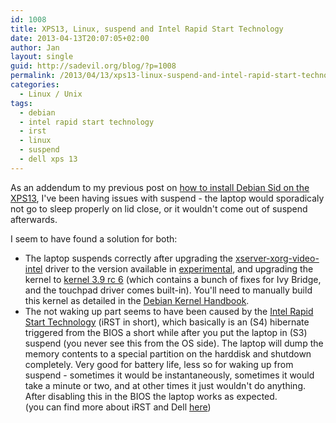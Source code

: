 ```yaml
---
id: 1008
title: XPS13, Linux, suspend and Intel Rapid Start Technology
date: 2013-04-13T20:07:05+02:00
author: Jan
layout: single
guid: http://sadevil.org/blog/?p=1008
permalink: /2013/04/13/xps13-linux-suspend-and-intel-rapid-start-technology/
categories:
  - Linux / Unix
tags:
  - debian
  - intel rapid start technology
  - irst
  - linux
  - suspend
  - dell xps 13
---
```

As an addendum to my previous post on [how to install Debian Sid on the XPS13](/2013/04/07/dell-xps-13-and-debian-sid/), I've been having issues with suspend - the laptop would sporadicaly not go to sleep properly on lid close, or it wouldn't come out of suspend afterwards.

I seem to have found a solution for both:

  * The laptop suspends correctly after upgrading the [xserver-xorg-video-intel](http://packages.debian.org/search?keywords=xserver-xorg-video-intel) driver to the version available in [experimental](http://wiki.debian.org/DebianExperimental), and upgrading the kernel to [kernel 3.9 rc 6](https://www.kernel.org/pub/linux/kernel/v3.x/testing/linux-3.9-rc6.tar.xz) (which contains a bunch of fixes for Ivy Bridge, and the touchpad driver comes built-in). You'll need to manually build this kernel as detailed in the [Debian Kernel Handbook](http://kernel-handbook.alioth.debian.org/).
  * The not waking up part seems to have been caused by the [Intel Rapid Start Technology](http://software.intel.com/en-us/articles/what-is-intel-rapid-start-technology) (iRST in short), which basically is an (S4) hibernate triggered from the BIOS a short while after you put the laptop in (S3) suspend (you never see this from the OS side). The laptop will dump the memory contents to a special partition on the harddisk and shutdown completely. Very good for battery life, less so for waking up from suspend - sometimes it would be instantaneously, sometimes it would take a minute or two, and at other times it just wouldn't do anything.  
    After disabling this in the BIOS the laptop works as expected.  
    (you can find more about iRST and Dell [here](http://en.community.dell.com/dell-blogs/direct2dell/b/direct2dell/archive/2012/04/13/dell-whitepaper-intel-responsiveness-technologies-setup-guide.aspx))
